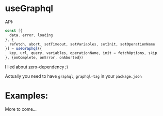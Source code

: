 # useGraphql

API:

```js
const [{
  data, error, loading
}, {
  refetch, abort, setTimeout, setVariables, setInit, setOperationName
}] = useGraphql({
  key, url, query, variables, operationName, init = fetchOptions, skip, timeout
}, {onComplete, onError, onAborted})
```

I lied about zero-dependency ;)

Actually you need to have `graphql`, `graphql-tag` in your `package.json`

# Examples:

More to come...